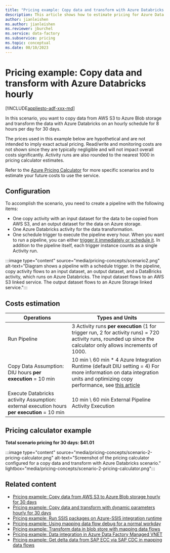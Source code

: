 ```yaml
---
title: "Pricing example: Copy data and transform with Azure Databricks hourly"
description: This article shows how to estimate pricing for Azure Data Factory to copy data and transform it with Azure Databricks every hour for 30 days.
author: jianleishen
ms.author: jianleishen
ms.reviewer: jburchel
ms.service: data-factory
ms.subservice: pricing
ms.topic: conceptual
ms.date: 08/10/2023
---
```


# Pricing example: Copy data and transform with Azure Databricks hourly

[!INCLUDE[appliesto-adf-xxx-md](includes/appliesto-adf-xxx-md.md)]

In this scenario, you want to copy data from AWS S3 to Azure Blob storage and transform the data with Azure Databricks on an hourly schedule for 8 hours per day for 30 days.

The prices used in this example below are hypothetical and are not intended to imply exact actual pricing.  Read/write and monitoring costs are not shown since they are typically negligible and will not impact overall costs significantly.  Activity runs are also rounded to the nearest 1000 in pricing calculator estimates.

Refer to the [Azure Pricing Calculator](https://azure.microsoft.com/pricing/calculator/) for more specific scenarios and to estimate your future costs to use the service.

## Configuration

To accomplish the scenario, you need to create a pipeline with the following items:

- One copy activity with an input dataset for the data to be copied from AWS S3, and an output dataset for the data on Azure storage.
- One Azure Databricks activity for the data transformation.
- One schedule trigger to execute the pipeline every hour. When you want to run a pipeline, you can either [trigger it immediately or schedule it](concepts-pipeline-execution-triggers.md). In addition to the pipeline itself, each trigger instance counts as a single Activity run.

:::image type="content" source="media/pricing-concepts/scenario2.png" alt-text="Diagram shows a pipeline with a schedule trigger. In the pipeline, copy activity flows to an input dataset, an output dataset, and a DataBricks activity, which runs on Azure Databricks. The input dataset flows to an AWS S3 linked service. The output dataset flows to an Azure Storage linked service.":::

## Costs estimation

| **Operations** | **Types and Units** |
| --- | --- |
| Run Pipeline | 3 Activity runs **per execution** (1 for trigger run, 2 for activity runs) = 720 activity runs, rounded up since the calculator only allows increments of 1000. |
| Copy Data Assumption: DIU hours **per execution** = 10 min | 10 min \ 60 min \* 4 Azure Integration Runtime (default DIU setting = 4) For more information on data integration units and optimizing copy performance, see [this article](copy-activity-performance.md) |
| Execute Databricks activity Assumption: external execution hours **per execution** = 10 min | 10 min \ 60 min External Pipeline Activity Execution |

## Pricing calculator example

**Total scenario pricing for 30 days: $41.01**

:::image type="content" source="media/pricing-concepts/scenario-2-pricing-calculator.png" alt-text="Screenshot of the pricing calculator configured for a copy data and transform with Azure Databricks scenario." lightbox="media/pricing-concepts/scenario-2-pricing-calculator.png":::

## Related content

- [Pricing example: Copy data from AWS S3 to Azure Blob storage hourly for 30 days](pricing-examples-s3-to-blob.md)
- [Pricing example: Copy data and transform with dynamic parameters hourly for 30 days](pricing-examples-copy-transform-dynamic-parameters.md)
- [Pricing example: Run SSIS packages on Azure-SSIS integration runtime](pricing-examples-ssis-on-azure-ssis-integration-runtime.md)
- [Pricing example: Using mapping data flow debug for a normal workday](pricing-examples-mapping-data-flow-debug-workday.md)
- [Pricing example: Transform data in blob store with mapping data flows](pricing-examples-transform-mapping-data-flows.md)
- [Pricing example: Data integration in Azure Data Factory Managed VNET](pricing-examples-data-integration-managed-vnet.md)
- [Pricing example: Get delta data from SAP ECC via SAP CDC in mapping data flows](pricing-examples-get-delta-data-from-sap-ecc.md)